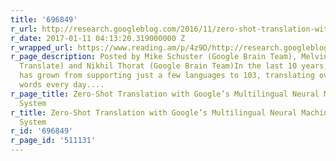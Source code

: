 ```yaml
---
title: '696849'
r_url: http://research.googleblog.com/2016/11/zero-shot-translation-with-googles.html
r_date: 2017-01-11 04:13:20.319000000 Z
r_wrapped_url: https://www.reading.am/p/4z9D/http://research.googleblog.com/2016/11/zero-shot-translation-with-googles.html
r_page_description: Posted by Mike Schuster (Google Brain Team), Melvin Johnson (Google
  Translate) and Nikhil Thorat (Google Brain Team)In the last 10 years, Google Translate
  has grown from supporting just a few languages to 103, translating over 140 billion
  words every day....
r_page_title: Zero-Shot Translation with Google’s Multilingual Neural Machine Translation
  System
r_title: Zero-Shot Translation with Google’s Multilingual Neural Machine Translation
  System
r_id: '696849'
r_page_id: '511131'
---
```


